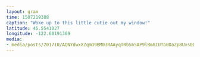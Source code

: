 ```yaml
---
layout: gram
time: 1507219388
caption: "Woke up to this little cutie out my window!"
latitude: 45.5541027
longitude: -122.60191369
media:
- media/posts/201710/AQNYdwxXZqmD9BM03RAAyqTRbS65AP9lBm8IUTG0DaZp8Uxs0DYWxOO9mQgjXFQwL5IBUWONrmcjngu9W7t5j6gfEBUrN3CIthz2Y_17892480982072816.mp4
---
```

